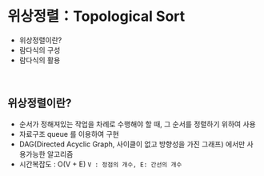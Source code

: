 # 위상정렬：Topological Sort

- 위상정렬이란?
- 람다식의 구성
- 람다식의 활용

<br />

## 위상정렬이란?

- 순서가 정해져있는 작업을 차례로 수행해야 할 때, 그 순서를 정렬하기 위하여 사용
- 자료구조 queue 를 이용하여 구현
- DAG(Directed Acyclic Graph, 사이클이 없고 방향성을 가진 그래프) 에서만 사용가능한 알고리즘
- 시간복잡도 : O(V + E) `V : 정점의 개수, E: 간선의 개수`
